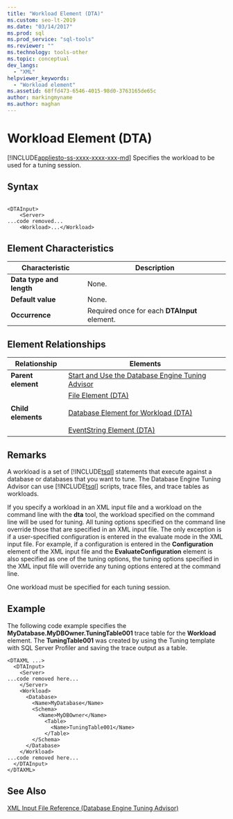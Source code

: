 ```yaml
---
title: "Workload Element (DTA)"
ms.custom: seo-lt-2019
ms.date: "03/14/2017"
ms.prod: sql
ms.prod_service: "sql-tools"
ms.reviewer: ""
ms.technology: tools-other
ms.topic: conceptual
dev_langs: 
  - "XML"
helpviewer_keywords: 
  - "Workload element"
ms.assetid: 68ffd473-6546-4015-98d0-3763165de65c
author: markingmyname
ms.author: maghan
---
```

# Workload Element (DTA)
[!INCLUDE[appliesto-ss-xxxx-xxxx-xxx-md](../../includes/appliesto-ss-xxxx-xxxx-xxx-md.md)]
  Specifies the workload to be used for a tuning session.  
  
## Syntax  
  
```  
  
<DTAInput>  
    <Server>  
...code removed...  
    <Workload>...</Workload>  
```  
  
## Element Characteristics  
  
|Characteristic|Description|  
|--------------------|-----------------|  
|**Data type and length**|None.|  
|**Default value**|None.|  
|**Occurrence**|Required once for each **DTAInput** element.|  
  
## Element Relationships  
  
|Relationship|Elements|  
|------------------|--------------|  
|**Parent element**|[Start and Use the Database Engine Tuning Advisor](../../relational-databases/performance/start-and-use-the-database-engine-tuning-advisor.md)|  
|**Child elements**|[File Element &#40;DTA&#41;](../../tools/dta/file-element-dta.md)<br /><br /> [Database Element for Workload &#40;DTA&#41;](../../tools/dta/database-element-for-workload-dta.md)<br /><br /> [EventString Element &#40;DTA&#41;](../../tools/dta/eventstring-element-dta.md)|  
  
## Remarks  
 A workload is a set of [!INCLUDE[tsql](../../includes/tsql-md.md)] statements that execute against a database or databases that you want to tune. The Database Engine Tuning Advisor can use [!INCLUDE[tsql](../../includes/tsql-md.md)] scripts, trace files, and trace tables as workloads.  
  
 If you specify a workload in an XML input file and a workload on the command line with the **dta** tool, the workload specified on the command line will be used for tuning. All tuning options specified on the command line override those that are specified in an XML input file. The only exception is if a user-specified configuration is entered in the evaluate mode in the XML input file. For example, if a configuration is entered in the **Configuration** element of the XML input file and the **EvaluateConfiguration** element is also specified as one of the tuning options, the tuning options specified in the XML input file will override any tuning options entered at the command line.  
  
 One workload must be specified for each tuning session.  
  
## Example  
 The following code example specifies the **MyDatabase.MyDBOwner.TuningTable001** trace table for the **Workload** element. The **TuningTable001** was created by using the Tuning template with SQL Server Profiler and saving the trace output as a table.  
  
```  
<DTAXML ...>  
  <DTAInput>  
    <Server>  
...code removed here...  
    </Server>  
    <Workload>  
      <Database>  
        <Name>MyDatabase</Name>  
        <Schema>  
          <Name>MyDBOwner</Name>  
            <Table>  
              <Name>TuningTable001</Name>  
            </Table>  
        </Schema>  
      </Database>  
    </Workload>  
...code removed here...  
  </DTAInput>  
</DTAXML>  
```  
  
## See Also  
 [XML Input File Reference &#40;Database Engine Tuning Advisor&#41;](../../tools/dta/xml-input-file-reference-database-engine-tuning-advisor.md)  
  
  
